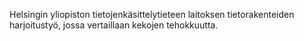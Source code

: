 Helsingin yliopiston tietojenkäsittelytieteen laitoksen tietorakenteiden harjoitustyö, jossa vertaillaan kekojen tehokkuutta.